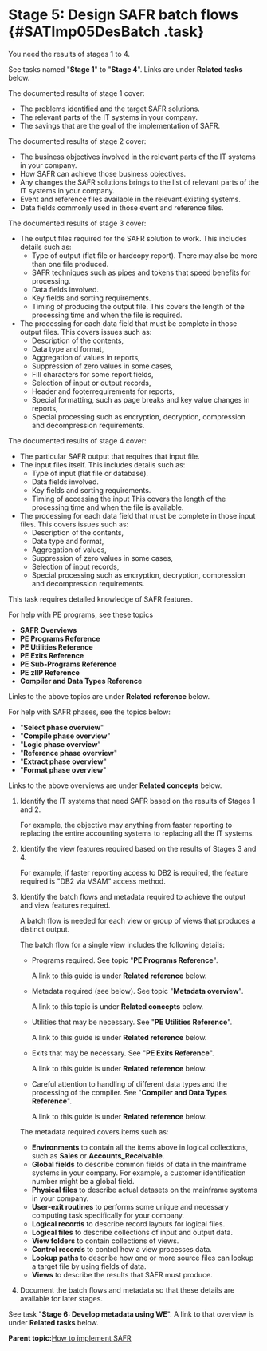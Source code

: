 # Stage 5: Design SAFR batch flows {#SATImp05DesBatch .task}

You need the results of stages 1 to 4.

See tasks named "**Stage 1**" to "**Stage 4**". Links are under **Related tasks** below.

The documented results of stage 1 cover:

-   The problems identified and the target SAFR solutions.
-   The relevant parts of the IT systems in your company.
-   The savings that are the goal of the implementation of SAFR.

The documented results of stage 2 cover:

-   The business objectives involved in the relevant parts of the IT systems in your company.
-   How SAFR can achieve those business objectives.
-   Any changes the SAFR solutions brings to the list of relevant parts of the IT systems in your company.
-   Event and reference files available in the relevant existing systems.
-   Data fields commonly used in those event and reference files.

The documented results of stage 3 cover:

-   The output files required for the SAFR solution to work. This includes details such as:
    -   Type of output \(flat file or hardcopy report\). There may also be more than one file produced.
    -   SAFR techniques such as pipes and tokens that speed benefits for processing.
    -   Data fields involved.
    -   Key fields and sorting requirements.
    -   Timing of producing the output file. This covers the length of the processing time and when the file is required.
-   The processing for each data field that must be complete in those output files. This covers issues such as:
    -   Description of the contents,
    -   Data type and format,
    -   Aggregation of values in reports,
    -   Suppression of zero values in some cases,
    -   Fill characters for some report fields,
    -   Selection of input or output records,
    -   Header and footerrequirements for reports,
    -   Special formatting, such as page breaks and key value changes in reports,
    -   Special processing such as encryption, decryption, compression and decompression requirements.

The documented results of stage 4 cover:

-   The particular SAFR output that requires that input file.
-   The input files itself. This includes details such as:
    -   Type of input \(flat file or database\).
    -   Data fields involved.
    -   Key fields and sorting requirements.
    -   Timing of accessing the input This covers the length of the processing time and when the file is available.
-   The processing for each data field that must be complete in those input files. This covers issues such as:
    -   Description of the contents,
    -   Data type and format,
    -   Aggregation of values,
    -   Suppression of zero values in some cases,
    -   Selection of input records,
    -   Special processing such as encryption, decryption, compression and decompression requirements.

This task requires detailed knowledge of SAFR features.

For help with PE programs, see these topics

-   **SAFR Overviews**
-   **PE Programs Reference**
-   **PE Utilities Reference**
-   **PE Exits Reference**
-   **PE Sub-Programs Reference**
-   **PE zIIP Reference**
-   **Compiler and Data Types Reference**

Links to the above topics are under **Related reference** below.

For help with SAFR phases, see the topics below:

-   "**Select phase overview**"
-   "**Compile phase overview**"
-   "**Logic phase overview**"
-   "**Reference phase overview**"
-   "**Extract phase overview**"
-   "**Format phase overview**"

Links to the above overviews are under **Related concepts** below.

1.  Identify the IT systems that need SAFR based on the results of Stages 1 and 2.

    For example, the objective may anything from faster reporting to replacing the entire accounting systems to replacing all the IT systems.

2.  Identify the view features required based on the results of Stages 3 and 4.

    For example, if faster reporting access to DB2 is required, the feature required is "DB2 via VSAM" access method.

3.  Identify the batch flows and metadata required to achieve the output and view features required.

    A batch flow is needed for each view or group of views that produces a distinct output.

    The batch flow for a single view includes the following details:

    -   Programs required. See topic "**PE Programs Reference**".

        A link to this guide is under **Related reference** below.

    -   Metadata required \(see below\). See topic "**Metadata overview**".

        A link to this topic is under **Related concepts** below.

    -   Utilities that may be necessary. See "**PE Utilities Reference**".

        A link to this guide is under **Related reference** below.

    -   Exits that may be necessary. See "**PE Exits Reference**".

        A link to this guide is under **Related reference** below.

    -   Careful attention to handling of different data types and the processing of the compiler. See "**Compiler and Data Types Reference**".

        A link to this guide is under **Related reference** below.

    The metadata required covers items such as:

    -   **Environments** to contain all the items above in logical collections, such as **Sales** or **Accounts\_Receivable**.
    -   **Global fields** to describe common fields of data in the mainframe systems in your company. For example, a customer identification number might be a global field.
    -   **Physical files** to describe actual datasets on the mainframe systems in your company.
    -   **User-exit routines** to performs some unique and necessary computing task specifically for your company.
    -   **Logical records** to describe record layouts for logical files.
    -   **Logical files** to describe collections of input and output data.
    -   **View folders** to contain collections of views.
    -   **Control records** to control how a view processes data.
    -   **Lookup paths** to describe how one or more source files can lookup a target file by using fields of data.
    -   **Views** to describe the results that SAFR must produce.
4.  Document the batch flows and metadata so that these details are available for later stages.


See task "**Stage 6: Develop metadata using WE**". A link to that overview is under **Related tasks** below.

**Parent topic:**[How to implement SAFR](../html/AAR420ImplementSAFR.md)

